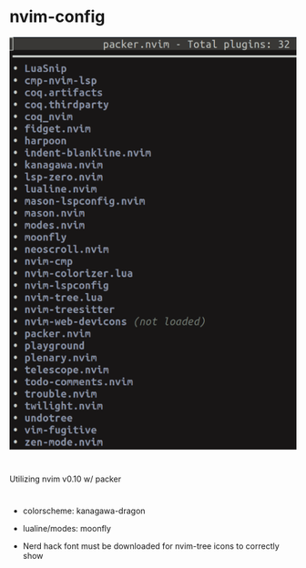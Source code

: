 # nvim-config

![nvim config img](./nvim-config.png)

#

Utilizing nvim v0.10 w/ packer

#
- colorscheme: kanagawa-dragon

- lualine/modes: moonfly

- Nerd hack font must be downloaded for nvim-tree icons to correctly show
